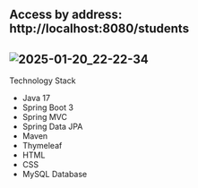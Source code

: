 Access by address: http://localhost:8080/students
-------------------------------------------------
![2025-01-20_22-22-34](https://github.com/user-attachments/assets/993b64a3-a172-484c-8fc4-e10b41f17e16)
-------------------------------------------------
Technology Stack
- Java 17
- Spring Boot 3
- Spring MVC
- Spring Data JPA
- Maven
- Thymeleaf
- HTML
- CSS
- MySQL Database
